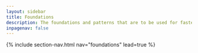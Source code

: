 ```yaml
---
layout: sidebar
title: Foundations
description: The foundations and patterns that are to be used for faster product development
inpagenav: false
---
```


{% include section-nav.html nav="foundations" lead=true %}